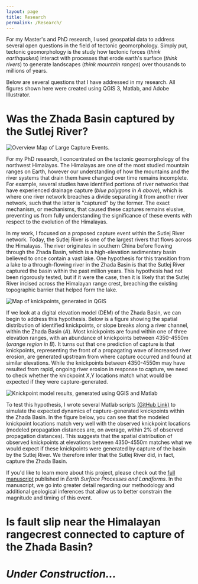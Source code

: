 ```yaml
---
layout: page
title: Research
permalink: /Research/
---
```


For my Master's and PhD research, I used geospatial data to address several open questions in the field of tectonic geomorphology. Simply put, tectonic geomorphology is the study how tectonic forces (<i>think earthquakes</i>) interact with processes that erode earth's surface (<i>think rivers</i>) to generate landscapes (<i>think mountain ranges</i>) over thousands to millions of years. 

Below are several questions that I have addressed in my research. All figures shown here were created using QGIS 3, Matlab, and Adobe Illustrator.

# Was the Zhada Basin captured by the Sutlej River?

![Overview Map of Large Capture Events.](./Images/HimalayaCaptureAnalogs_240116b.png) 

For my PhD research, I concentrated on the tectonic geomorphology of the northwest Himalayas. The Himalayas are one of the most studied mountain ranges on Earth, however our understanding of how the mountains and the river systems that drain them have changed over time remains incomplete. For example, several studies have identified portions of river networks that have experienced drainage capture (<i>blue polygons in A above</i>), which is where one river network breaches a divide separating it from another river network, such that the latter is "captured" by the former. The exact mechanism, or mechanisms, that caused these captures remains elusive, preventing us from fully understanding the significance of these events with respect to the evolution of the Himalayas.   

 In my work, I focused on a proposed capture event within the Sutlej River network. Today, the Sutlej River is one of the largest rivers that flows across the Himalayas. The river originates in southern China before flowing through the Zhada Basin, which is a high-elevation sedimentary basin believed to once contain a vast lake. One hypothesis for this transition from a lake to a through-flowing river in the Zhada Basin is that the Sutlej River captured the basin within the past million years. This hypothesis had not been rigorously tested, but if it were the case, then it is likely that the Sutlej River incised across the Himalayan range crest, breaching the existing topographic barrier that helped form the lake.

![Map of knickpoints, generated in QGIS](./Images/Figure_3.png)

If we look at a digital elevation model (DEM) of the Zhada Basin, we can begin to address this hypothesis. Below is a figure showing the spatial distribution of identified knickpoints, or slope breaks along a river channel, within the Zhada Basin (<i>A</i>). Most knickpoints are found within one of three elevation ranges, with an abundance of knickpoints between 4350-4550m (<i>orange region in B</i>). It turns out that one prediction of capture is that knickpoints, representing the front of a propagating wave of increased river erosion, are generated upstream from where capture occurred and found at similar elevations. While the knickpoints between 4350-4550m may have resulted from rapid, ongoing river erosion in response to capture, we need to check whether the knickpoint X,Y locations match what would be expected if they were capture-generated.

![Knickpoint model results, generated using QGIS and Matlab](./Images/ModelExample_230420a.png)

To test this hypothesis, I wrote several Matlab scripts [(GitHub Link)](https://github.com/BPenserini/KPPropagation) to simulate the expected dynamics of capture-generated knickpoints within the Zhada Basin. In the figure below, you can see that the modeled knickpoint locations match very well with the observed knickpoint locations (modeled propagation distances are, on average, within 2% of observed propagation distances). This suggests that the spatial distribution of observed knickpoints at elevations between 4350-4550m matches what we would expect if these knickpoints were generated by capture of the basin by the Sutlej River. We therefore infer that the Sutlej River did, in fact, capture the Zhada Basin.

If you'd like to learn more about this project, please check out the [full manuscript](https://onlinelibrary.wiley.com/doi/10.1002/esp.5705) published in <i>Earth Surface Processes and Landforms</i>. In the manuscript, we go into greater detail regarding our methodology and additional geological inferences that allow us to better constrain the magnitude and timing of this event.

# Is fault slip near the Himalayan rangecrest connected to capture of the Zhada Basin?


# <i> Under Construction... </i>




